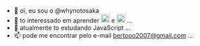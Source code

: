 - 👋 oi, eu sou o @whynotosaka
- 👀 to interessado em aprender <img src="https://icongr.am/devicon/java-original-wordmark.svg?size=128&color=currentColor" width="20" height="20"/> e <img src="https://icongr.am/devicon/javascript-original.svg?size=128&color=currentColor" width="20" height="20"/> ...
- 🌱 atualmente to estudando JavaScript ...
- 📫 pode me encontrar pelo e-mail bertooo2007@gmail.com ...
<!---
whynotosaka/whynotosaka is a ✨ special ✨ repository because its `README.md` (this file) appears on your GitHub profile.
You can click the Preview link to take a look at your changes.
--->
